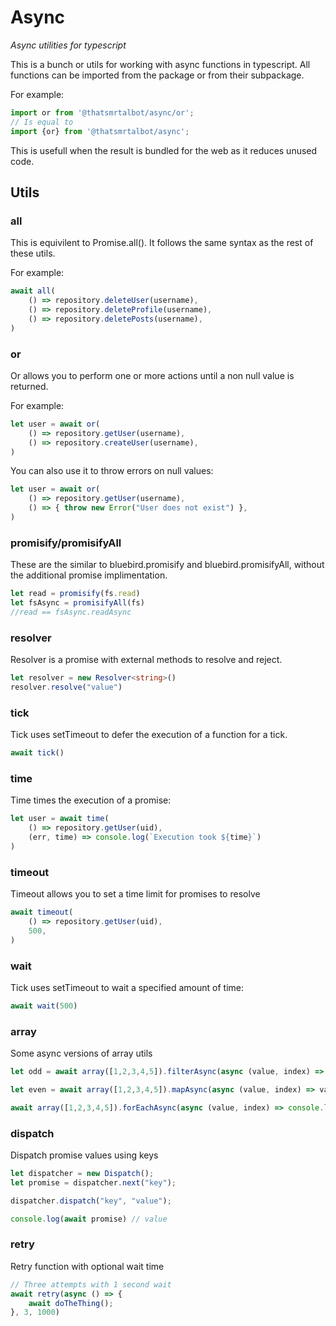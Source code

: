# Async
_Async utilities for typescript_

This is a bunch or utils for working with async functions in typescript. 
All functions can be imported from the package or from their subpackage.

For example:
```typescript
import or from '@thatsmrtalbot/async/or';
// Is equal to
import {or} from '@thatsmrtalbot/async';
```

This is usefull when the result is bundled for the web as it reduces unused code.


## Utils

### all

This is equivilent to Promise.all(). It follows the same syntax as the rest of these utils.

For example:
```typescript
await all(
    () => repository.deleteUser(username),
    () => repository.deleteProfile(username),
    () => repository.deletePosts(username),
)
```

### or

Or allows you to perform one or more actions until a non null value is returned.

For example:
```typescript
let user = await or(
    () => repository.getUser(username),
    () => repository.createUser(username),
)
```

You can also use it to throw errors on null values:
```typescript
let user = await or(
    () => repository.getUser(username),
    () => { throw new Error("User does not exist") },
)
```

### promisify/promisifyAll

These are the similar to bluebird.promisify and bluebird.promisifyAll, without the additional promise implimentation.

```typescript
let read = promisify(fs.read)
let fsAsync = promisifyAll(fs)
//read == fsAsync.readAsync
```

### resolver

Resolver is a promise with external methods to resolve and reject.

```typescript
let resolver = new Resolver<string>()
resolver.resolve("value")
```

### tick

Tick uses setTimeout to defer the execution of a function for a tick.

```typescript
await tick()
```

### time

Time times the execution of a promise:

```typescript
let user = await time(
    () => repository.getUser(uid),
    (err, time) => console.log(`Execution took ${time}`)
)
```

### timeout

Timeout allows you to set a time limit for promises to resolve

```typescript
await timeout(
    () => repository.getUser(uid),
    500,
)
```

### wait

Tick uses setTimeout to wait a specified amount of time:

```typescript
await wait(500)
```

### array

Some async versions of array utils

```typescript
let odd = await array([1,2,3,4,5]).filterAsync(async (value, index) => value % 2)
```

```typescript
let even = await array([1,2,3,4,5]).mapAsync(async (value, index) => value * 2)
```

```typescript
await array([1,2,3,4,5]).forEachAsync(async (value, index) => console.log(value))
```

### dispatch

Dispatch promise values using keys

```typescript
let dispatcher = new Dispatch();
let promise = dispatcher.next("key");

dispatcher.dispatch("key", "value");

console.log(await promise) // value
```

### retry

Retry function with optional wait time

```typescript
// Three attempts with 1 second wait
await retry(async () => {
    await doTheThing();
}, 3, 1000)
```
